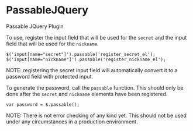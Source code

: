 PassableJQuery
==============

Passable JQuery Plugin

To use, register the input field that will be used for the `secret` and the input field that will be used for the `nickname`.

```
$('input[name="secret"]').passable('register_secret_el');
$('input[name="nickname"]').passable('register_nickname_el');
```

NOTE: registering the secret input field will automatically convert it to a password field with protected input.

To generate the password, call the `passable` function. 
This should only be done after the `secret` and `nickname` elements have been registered.

```
var password = $.passable();
```

NOTE: There is not error checking of any kind yet. This should not be used under any circumstances in a production environment.
